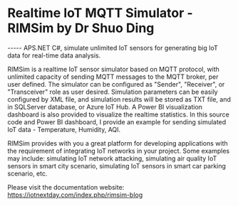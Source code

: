 # Realtime IoT MQTT Simulator - RIMSim by Dr Shuo Ding
----- APS.NET C#, simulate unlimited IoT sensors for generating big IoT data for real-time data analysis.

RIMSim is a realtime IoT sensor simulator based on MQTT protocol, with unlimited capacity of sending MQTT messages to the MQTT broker, per user defined. The simulator can be configured as "Sender", "Receiver", or "Transceiver" role as user desired. Simulation parameters can be easily configured by XML file, and simulation results will be stored as TXT file, and in SQLServer database, or Azure IoT Hub. A Power BI visualization dashboard is also provided to visualize the realtime statistics. In this source code and Power BI dashboard, I provide an example for sending simulated IoT data - Temperature, Humidity, AQI.   

RIMSim provides with you a great platform for developing applications with the requirement of integrating IoT networks in your project. Some examples may include: simulating IoT network attacking, simulating air quality IoT sensors in smart city scenario, simulating IoT sensors in smart car parking scenario, etc. 

Please visit the documentation website:
https://iotnextday.com/index.php/rimsim-blog
